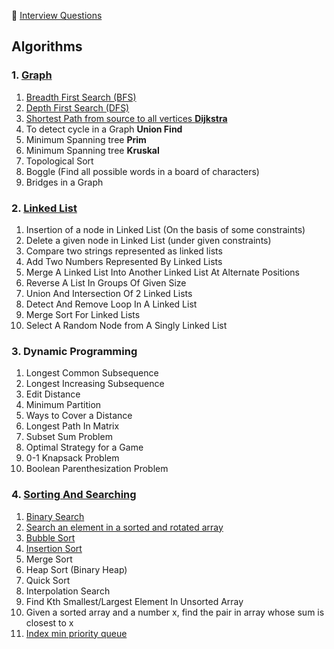 :palm_tree: [Interview Questions](https://kellylin1115.github.io/interview-questions-blog/)

## Algorithms
### 1. [Graph](graph.md)
1. [Breadth First Search (BFS)](graph.md)
2. [Depth First Search (DFS)](graph.md)
3. [Shortest Path from source to all vertices **Dijkstra**](graph.md)
4. To detect cycle in a Graph **Union Find**
5. Minimum Spanning tree **Prim** 
6. Minimum Spanning tree **Kruskal** 
7. Topological Sort
8. Boggle (Find all possible words in a board of characters)
9. Bridges in a Graph

### 2. [Linked List](linked-list.md)
1. Insertion of a node in Linked List (On the basis of some constraints)
2. Delete a given node in Linked List (under given constraints)
3. Compare two strings represented as linked lists
4. Add Two Numbers Represented By Linked Lists
5. Merge A Linked List Into Another Linked List At Alternate Positions
6. Reverse A List In Groups Of Given Size
7. Union And Intersection Of 2 Linked Lists
8. Detect And Remove Loop In A Linked List
9. Merge Sort For Linked Lists
10. Select A Random Node from A Singly Linked List

### 3. Dynamic Programming
1. Longest Common Subsequence
2. Longest Increasing Subsequence
3. Edit Distance
4. Minimum Partition
5. Ways to Cover a Distance
6. Longest Path In Matrix
7. Subset Sum Problem
8. Optimal Strategy for a Game
9. 0-1 Knapsack Problem
10. Boolean Parenthesization Problem

### 4. [Sorting And Searching](sorting-searching.md)
1. [Binary Search](sorting-searching.md)
2. [Search an element in a sorted and rotated array](sorting-searching.md)
3. [Bubble Sort](sorting-searching.md)
4. [Insertion Sort](sorting-searching.md)
5. Merge Sort
6. Heap Sort (Binary Heap)
7. Quick Sort
8. Interpolation Search
9. Find Kth Smallest/Largest Element In Unsorted Array
10. Given a sorted array and a number x, find the pair in array whose sum is closest to x
11. [Index min priority queue](sorting-searching.md)
